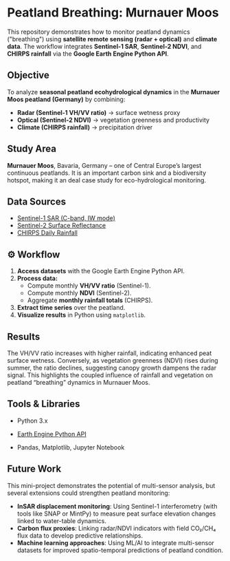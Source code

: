 # Peatland Breathing: Murnauer Moos

This repository demonstrates how to monitor peatland dynamics ("breathing") using **satellite remote sensing (radar + optical)** and **climate data**. The workflow integrates **Sentinel-1 SAR**, **Sentinel-2 NDVI**, and **CHIRPS rainfall** via the **Google Earth Engine Python API**.

##  Objective
To analyze **seasonal peatland ecohydrological dynamics** in the **Murnauer Moos peatland (Germany)** by combining:
- **Radar (Sentinel-1 VH/VV ratio)** → surface wetness proxy  
- **Optical (Sentinel-2 NDVI)** → vegetation greenness and productivity  
- **Climate (CHIRPS rainfall)** → precipitation driver  

## Study Area
**Murnauer Moos**, Bavaria, Germany – one of Central Europe’s largest continuous peatlands.  It is an important carbon sink and a biodiversity hotspot, making it an deal case study for eco-hydrological monitoring.  

## Data Sources
- [Sentinel-1 SAR (C-band, IW mode)](https://developers.google.com/earth-engine/datasets/catalog/COPERNICUS_S1_GRD)  
- [Sentinel-2 Surface Reflectance](https://developers.google.com/earth-engine/datasets/catalog/COPERNICUS_S2_SR)  
- [CHIRPS Daily Rainfall](https://developers.google.com/earth-engine/datasets/catalog/UCSB-CHG_CHIRPS_DAILY)  


## ⚙️ Workflow
1. **Access datasets** with the Google Earth Engine Python API.  
2. **Process data:**
   - Compute monthly **VH/VV ratio** (Sentinel-1).  
   - Compute monthly **NDVI** (Sentinel-2).  
   - Aggregate **monthly rainfall totals** (CHIRPS).  
3. **Extract time series** over the peatland.  
4. **Visualize results** in Python using `matplotlib`.  


## Results
The VH/VV ratio increases with higher rainfall, indicating enhanced peat surface wetness. Conversely, as vegetation greenness (NDVI) rises during summer, the ratio declines, suggesting canopy growth dampens the radar signal. This highlights the coupled influence of rainfall and vegetation on peatland “breathing” dynamics in Murnauer Moos. 


##  Tools & Libraries
- Python 3.x  
- [Earth Engine Python API](https://developers.google.com/earth-engine/python_install)  

- Pandas, Matplotlib, Jupyter Notebook  
##  Future Work
This mini-project demonstrates the potential of multi-sensor analysis, but several extensions could strengthen peatland monitoring:  

- **InSAR displacement monitoring**: Using Sentinel-1 interferometry (with tools like SNAP or MintPy) to measure peat surface elevation changes linked to water-table dynamics.  
- **Carbon flux proxies**: Linking radar/NDVI indicators with field CO₂/CH₄ flux data  to develop predictive relationships.  
- **Machine learning approaches**: Using ML/AI to integrate multi-sensor datasets for improved spatio-temporal predictions of peatland condition.  
